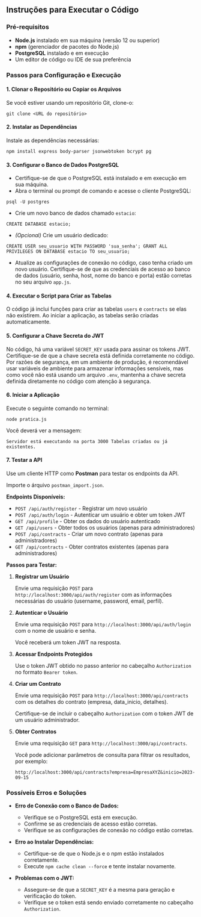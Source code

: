 ## Instruções para Executar o Código

### Pré-requisitos

-   **Node.js** instalado em sua máquina (versão 12 ou superior)
-   **npm** (gerenciador de pacotes do Node.js)
-   **PostgreSQL** instalado e em execução
-   Um editor de código ou IDE de sua preferência

### Passos para Configuração e Execução

#### 1\. Clonar o Repositório ou Copiar os Arquivos

Se você estiver usando um repositório Git, clone-o:

`git clone <URL do repositório>`

#### 2\. Instalar as Dependências

Instale as dependências necessárias:

`npm install express body-parser jsonwebtoken bcrypt pg`

#### 3\. Configurar o Banco de Dados PostgreSQL

-   Certifique-se de que o PostgreSQL está instalado e em execução em sua máquina.
-   Abra o terminal ou prompt de comando e acesse o cliente PostgreSQL:

`psql -U postgres`

-   Crie um novo banco de dados chamado `estacio`:

`CREATE DATABASE estacio;`

-   *(Opcional)* Crie um usuário dedicado:

`CREATE USER seu_usuario WITH PASSWORD 'sua_senha';
GRANT ALL PRIVILEGES ON DATABASE estacio TO seu_usuario;`

-   Atualize as configurações de conexão no código, caso tenha criado um novo usuário. Certifique-se de que as credenciais de acesso ao banco de dados (usuário, senha, host, nome do banco e porta) estão corretas no seu arquivo `app.js`.

#### 4\. Executar o Script para Criar as Tabelas

O código já inclui funções para criar as tabelas `users` e `contracts` se elas não existirem. Ao iniciar a aplicação, as tabelas serão criadas automaticamente.

#### 5\. Configurar a Chave Secreta do JWT

No código, há uma variável `SECRET_KEY` usada para assinar os tokens JWT. Certifique-se de que a chave secreta está definida corretamente no código. Por razões de segurança, em um ambiente de produção, é recomendável usar variáveis de ambiente para armazenar informações sensíveis, mas como você não está usando um arquivo `.env`, mantenha a chave secreta definida diretamente no código com atenção à segurança.

#### 6\. Iniciar a Aplicação

Execute o seguinte comando no terminal:

`node pratica.js`

Você deverá ver a mensagem:

`Servidor está executando na porta 3000
Tabelas criadas ou já existentes.`

#### 7\. Testar a API

Use um cliente HTTP como **Postman** para testar os endpoints da API.

Importe o árquivo `postman_import.json`.

**Endpoints Disponíveis:**

-   `POST /api/auth/register` - Registrar um novo usuário
-   `POST /api/auth/login` - Autenticar um usuário e obter um token JWT
-   `GET /api/profile` - Obter os dados do usuário autenticado
-   `GET /api/users` - Obter todos os usuários (apenas para administradores)
-   `POST /api/contracts` - Criar um novo contrato (apenas para administradores)
-   `GET /api/contracts` - Obter contratos existentes (apenas para administradores)

**Passos para Testar:**

1.  **Registrar um Usuário**

    Envie uma requisição `POST` para `http://localhost:3000/api/auth/register` com as informações necessárias do usuário (username, password, email, perfil).

2.  **Autenticar o Usuário**

    Envie uma requisição `POST` para `http://localhost:3000/api/auth/login` com o nome de usuário e senha.

    Você receberá um token JWT na resposta.

3.  **Acessar Endpoints Protegidos**

    Use o token JWT obtido no passo anterior no cabeçalho `Authorization` no formato `Bearer token`.

4.  **Criar um Contrato**

    Envie uma requisição `POST` para `http://localhost:3000/api/contracts` com os detalhes do contrato (empresa, data_inicio, detalhes).

    Certifique-se de incluir o cabeçalho `Authorization` com o token JWT de um usuário administrador.

5.  **Obter Contratos**

    Envie uma requisição `GET` para `http://localhost:3000/api/contracts`.

    Você pode adicionar parâmetros de consulta para filtrar os resultados, por exemplo:

       
    `http://localhost:3000/api/contracts?empresa=EmpresaXYZ&inicio=2023-09-15`

### Possíveis Erros e Soluções

-   **Erro de Conexão com o Banco de Dados:**

    -   Verifique se o PostgreSQL está em execução.
    -   Confirme se as credenciais de acesso estão corretas.
    -   Verifique se as configurações de conexão no código estão corretas.
-   **Erro ao Instalar Dependências:**

    -   Certifique-se de que o Node.js e o npm estão instalados corretamente.
    -   Execute `npm cache clean --force` e tente instalar novamente.
-   **Problemas com o JWT:**

    -   Assegure-se de que a `SECRET_KEY` é a mesma para geração e verificação do token.
    -   Verifique se o token está sendo enviado corretamente no cabeçalho `Authorization`.